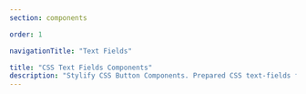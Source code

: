 ```yaml
---
section: components

order: 1

navigationTitle: "Text Fields"

title: "CSS Text Fields Components"
description: "Stylify CSS Button Components. Prepared CSS text-fields for your next web project. Copy&Paste, without CSS framework."
---
```


<interactive-preview class="margin-bottom:48px"
min-height="320"
title="Text fields"
html-snippet="components/text-fields"></interactive-preview>
